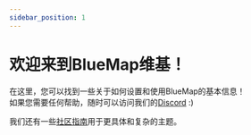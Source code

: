```yaml
---
sidebar_position: 1
---
```


# 欢迎来到BlueMap维基！

在这里，您可以找到一些关于如何设置和使用BlueMap的基本信息！  
如果您需要任何帮助，随时可以访问我们的[Discord](https://discord.gg/zmkyJa3) :)

我们还有一些[社区指南](community)用于更具体和复杂的主题。